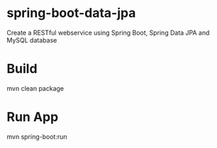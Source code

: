 # spring-boot-data-jpa
Create a RESTful webservice using Spring Boot, Spring Data JPA and MySQL database

# Build
mvn clean package

# Run App
mvn spring-boot:run
